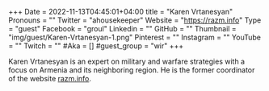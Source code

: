 +++
Date = 2022-11-13T04:45:01+04:00
title = "Karen Vrtanesyan"
Pronouns = ""
Twitter = "ahousekeeper"
Website = "https://razm.info"
Type = "guest"
Facebook = "groul"
Linkedin = ""
GitHub = ""
Thumbnail = "img/guest/Karen-Vrtanesyan-1.png"
Pinterest = ""
Instagram = ""
YouTube = ""
Twitch = ""
#Aka = []
#guest_group = "wir"
+++

Karen Vrtanesyan is an expert on military and warfare strategies with a focus on Armenia and its neighboring region. He is the former coordinator of the website [razm.info](https://razm.info).

